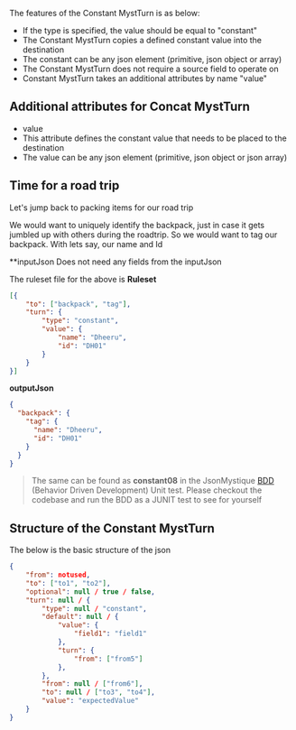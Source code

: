 The features of the Constant MystTurn is as below:

* If the type is specified, the value should be equal to "constant"
* The Constant MystTurn copies a defined constant value into the destination
* The constant can be any json element (primitive, json object or array)
* The Constant MystTurn does not require a source field to operate on
* Constant MystTurn takes an additional attributes by name "value"

## Additional attributes for Concat MystTurn

* value
 * This attribute defines the constant value that needs to be placed to the destination
 * The value can be any json element (primitive, json object or json array)

## Time for a road trip 
Let's jump back to packing items for our road trip

We would want to uniquely identify the backpack, just in case it gets jumbled up with others during the roadtrip. So we would want to tag our backpack. With lets say, our name and Id

**inputJson
Does not need any fields from the inputJson


The ruleset file for the above is
**Ruleset**
```json
[{
	"to": ["backpack", "tag"],
	"turn": {
		"type": "constant",
		"value": {
			"name": "Dheeru",
			"id": "DH01"
		}
	}
}]
```

**outputJson**
```json
{
  "backpack": {
    "tag": {
      "name": "Dheeru",
      "id": "DH01"
    }
  }
}
```

> The same can be found as **constant08** in the JsonMystique [BDD](https://github.com/balajeetm/json-mystique/blob/master/json-mystique-libs/json-mystique/src/test/java/com/balajeetm/mystique/core/JsonMystiquePositiveBDD.java) (Behavior Driven Development) Unit test. Please checkout the codebase and run the BDD as a JUNIT test to see for yourself

## Structure of the Constant MystTurn

The below is the basic structure of the json

```json
{
	"from": notused,
	"to": ["to1", "to2"],
	"optional": null / true / false,
	"turn": null / {
		"type": null / "constant",
		"default": null / {
			"value": {
				"field1": "field1"
			},
			"turn": {
				"from": ["from5"]
			},
		},
		"from": null / ["from6"],
		"to": null / ["to3", "to4"],
		"value": "expectedValue"
	}
}
```